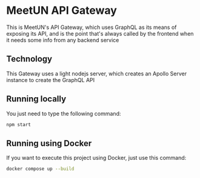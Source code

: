 # MeetUN API Gateway

This is MeetUN's API Gateway, which uses GraphQL as its means of exposing its API, and is the point that's always called by the frontend when it needs some info from any backend service

## Technology

This Gateway uses a light nodejs server, which creates an Apollo Server instance to create the GraphQL API

## Running locally

You just need to type the following command:

```sh
npm start
```

## Running using Docker

If you want to execute this project using Docker, just use this command:

```sh
docker compose up --build
```